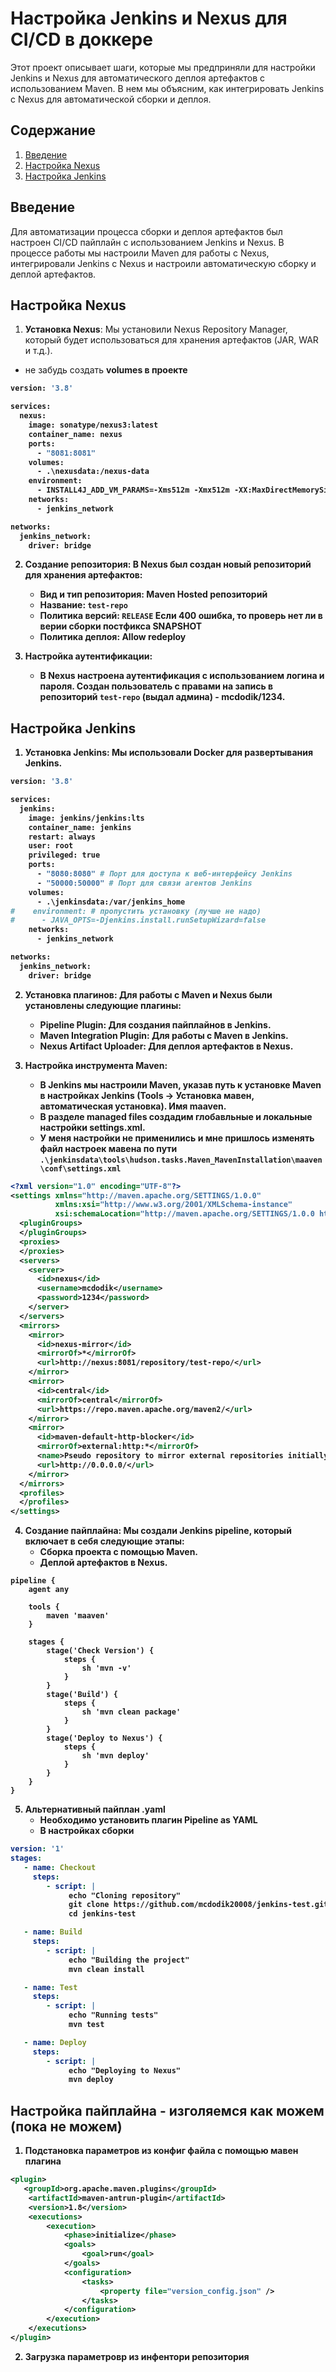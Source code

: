 # Настройка Jenkins и Nexus для CI/CD в доккере

Этот проект описывает шаги, которые мы предприняли для настройки Jenkins и Nexus 
для автоматического деплоя артефактов с использованием Maven. 
В нем мы объясним, как интегрировать Jenkins с Nexus для автоматической сборки и деплоя.

## Содержание

1. [Введение](#введение)
2. [Настройка Nexus](#настройка-nexus)
3. [Настройка Jenkins](#настройка-jenkins)

## Введение

Для автоматизации процесса сборки и деплоя артефактов был настроен CI/CD пайплайн с использованием Jenkins и Nexus. 
В процессе работы мы настроили Maven для работы с Nexus, 
интегрировали Jenkins с Nexus и настроили автоматическую сборку и деплой артефактов.

## Настройка Nexus

1. **Установка Nexus**:
Мы установили Nexus Repository Manager, который будет использоваться для хранения артефактов (JAR, WAR и т.д.).
- не забудь создать <b>volumes в проекте
```dockerfile
version: '3.8'

services:
  nexus:
    image: sonatype/nexus3:latest
    container_name: nexus
    ports:
      - "8081:8081"
    volumes:
      - .\nexusdata:/nexus-data
    environment:
      - INSTALL4J_ADD_VM_PARAMS=-Xms512m -Xmx512m -XX:MaxDirectMemorySize=2g
    networks:
      - jenkins_network

networks:
  jenkins_network:
    driver: bridge
```

2. **Создание репозитория**: 
В Nexus был создан новый репозиторий для хранения артефактов:
    - Вид и тип репозитория: Maven Hosted репозиторий
    - Название: `test-repo`
    - Политика версий: `RELEASE` <b> Если 400 ошибка, то проверь нет ли в верии сборки постфикса SNAPSHOT
    - Политика деплоя: Allow redeploy

3. **Настройка аутентификации**:
   - В Nexus настроена аутентификация с использованием логина и пароля. 
   Создан пользователь с правами на запись в репозиторий `test-repo` (выдал админа) - mcdodik/1234.

## Настройка Jenkins

1. **Установка Jenkins**:
   Мы использовали Docker для развертывания Jenkins.
```dockerfile
version: '3.8'

services:
  jenkins:
    image: jenkins/jenkins:lts
    container_name: jenkins
    restart: always
    user: root
    privileged: true
    ports:
      - "8080:8080" # Порт для доступа к веб-интерфейсу Jenkins
      - "50000:50000" # Порт для связи агентов Jenkins
    volumes:
      - .\jenkinsdata:/var/jenkins_home
#    environment: # пропустить установку (лучше не надо)
#      - JAVA_OPTS=-Djenkins.install.runSetupWizard=false
    networks:
      - jenkins_network

networks:
  jenkins_network:
    driver: bridge
```

2. **Установка плагинов**:
   Для работы с Maven и Nexus были установлены следующие плагины:
    - **Pipeline Plugin**: Для создания пайплайнов в Jenkins.
    - **Maven Integration Plugin**: Для работы с Maven в Jenkins.
    - **Nexus Artifact Uploader**: Для деплоя артефактов в Nexus.

3. **Настройка инструмента Maven**:
   - В Jenkins мы настроили Maven, указав путь к установке Maven в настройках Jenkins 
   (Tools → Установка мавен, автоматическая установка). Имя maaven.
   - В разделе managed files создадим глобавльные и локальные настройки settings.xml. 
   - <b>У меня настройки не применились и мне пришлось изменять файл настроек мавена по пути </b>
     `.\jenkinsdata\tools\hudson.tasks.Maven_MavenInstallation\maaven\conf\settings.xml`
```xml
<?xml version="1.0" encoding="UTF-8"?>
<settings xmlns="http://maven.apache.org/SETTINGS/1.0.0"
          xmlns:xsi="http://www.w3.org/2001/XMLSchema-instance"
          xsi:schemaLocation="http://maven.apache.org/SETTINGS/1.0.0 http://maven.apache.org/xsd/settings-1.0.0.xsd">
  <pluginGroups>
  </pluginGroups>
  <proxies>
  </proxies>
  <servers>
    <server>
      <id>nexus</id>
      <username>mcdodik</username>
      <password>1234</password>
    </server>
  </servers>
  <mirrors>
    <mirror>
      <id>nexus-mirror</id>
      <mirrorOf>*</mirrorOf>
      <url>http://nexus:8081/repository/test-repo/</url>
    </mirror>
    <mirror>
      <id>central</id>
      <mirrorOf>central</mirrorOf>
      <url>https://repo.maven.apache.org/maven2/</url>
    </mirror>
    <mirror>
      <id>maven-default-http-blocker</id>
      <mirrorOf>external:http:*</mirrorOf>
      <name>Pseudo repository to mirror external repositories initially using HTTP.</name>
      <url>http://0.0.0.0/</url>
    </mirror>
  </mirrors>
  <profiles>
  </profiles>
</settings>
```

4. **Создание пайплайна**:
   Мы создали Jenkins pipeline, который включает в себя следующие этапы:
    - Сборка проекта с помощью Maven.
    - Деплой артефактов в Nexus.
```
pipeline {
    agent any

    tools {
        maven 'maaven'
    }

    stages {
        stage('Check Version') {
            steps {
                sh 'mvn -v'
            }
        }
        stage('Build') {
            steps {
                sh 'mvn clean package'
            }
        }
        stage('Deploy to Nexus') {
            steps {
                sh 'mvn deploy'
            }
        }
    }
}
```

5. **Альтернативный пайплан .yaml**
   - Необходимо установить плагин Pipeline as YAML
   - В настройках сборки 
```yaml
version: '1'
stages:
   - name: Checkout
     steps:
        - script: |
             echo "Cloning repository"
             git clone https://github.com/mcdodik20008/jenkins-test.git
             cd jenkins-test

   - name: Build
     steps:
        - script: |
             echo "Building the project"
             mvn clean install

   - name: Test
     steps:
        - script: |
             echo "Running tests"
             mvn test

   - name: Deploy
     steps:
        - script: |
             echo "Deploying to Nexus"
             mvn deploy
```


## Настройка пайплайна - изголяемся как можем (пока не можем)
1. Подстановка параметров из конфиг файла с помощью мавен плагина
```xml
<plugin>
   <groupId>org.apache.maven.plugins</groupId>
    <artifactId>maven-antrun-plugin</artifactId>
    <version>1.8</version>
    <executions>
        <execution>
            <phase>initialize</phase>
            <goals>
                <goal>run</goal>
            </goals>
            <configuration>
                <tasks>
                    <property file="version_config.json" />
                </tasks>
            </configuration>
        </execution>
    </executions>
</plugin>
```
2. Загрузка параметровр из инфентори репозитория
